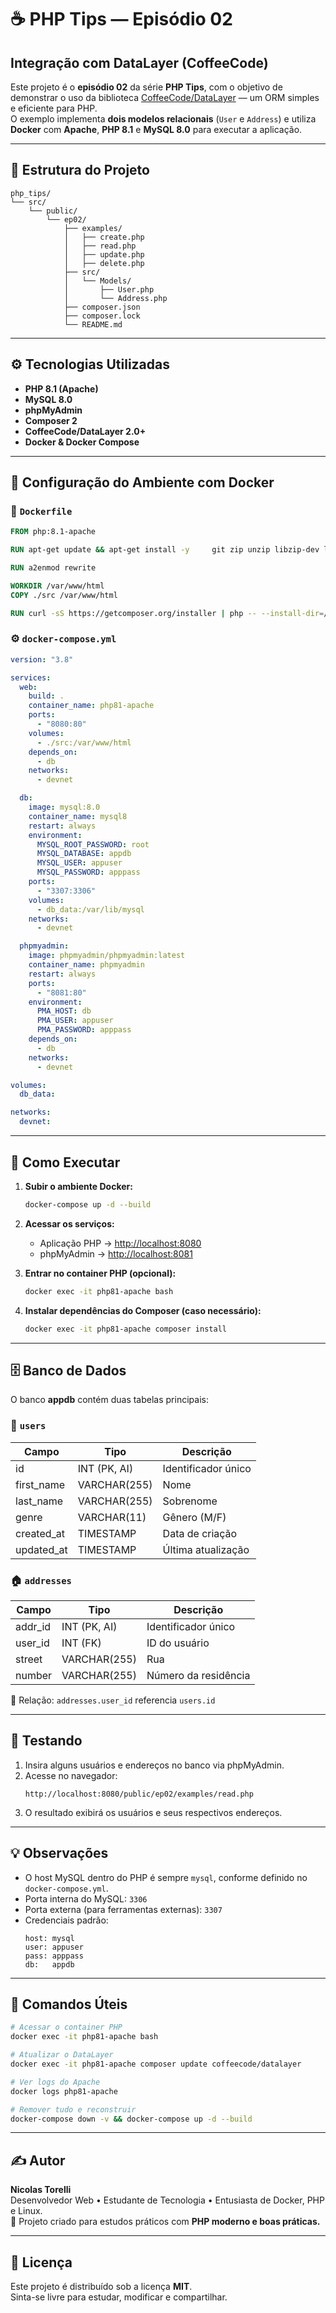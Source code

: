 # ☕ PHP Tips — Episódio 02  
## Integração com DataLayer (CoffeeCode)

Este projeto é o **episódio 02** da série **PHP Tips**, com o objetivo de demonstrar o uso da biblioteca [CoffeeCode/DataLayer](https://github.com/robsonvleite/datalayer) — um ORM simples e eficiente para PHP.  
O exemplo implementa **dois modelos relacionais** (`User` e `Address`) e utiliza **Docker** com **Apache**, **PHP 8.1** e **MySQL 8.0** para executar a aplicação.

---

## 🧱 Estrutura do Projeto

```
php_tips/
└── src/
    └── public/
        └── ep02/
            ├── examples/
            │   ├── create.php
            │   ├── read.php
            │   ├── update.php
            │   ├── delete.php
            ├── src/
            │   └── Models/
            │       ├── User.php
            │       └── Address.php
            ├── composer.json
            ├── composer.lock
            └── README.md
```

---

## ⚙️ Tecnologias Utilizadas

- **PHP 8.1 (Apache)**
- **MySQL 8.0**
- **phpMyAdmin**
- **Composer 2**
- **CoffeeCode/DataLayer 2.0+**
- **Docker & Docker Compose**

---

## 🐳 Configuração do Ambiente com Docker

### 🧩 `Dockerfile`
```dockerfile
FROM php:8.1-apache

RUN apt-get update && apt-get install -y     git zip unzip libzip-dev libpng-dev libonig-dev libxml2-dev &&     docker-php-ext-install pdo pdo_mysql

RUN a2enmod rewrite

WORKDIR /var/www/html
COPY ./src /var/www/html

RUN curl -sS https://getcomposer.org/installer | php -- --install-dir=/usr/local/bin --filename=composer
```

### ⚙️ `docker-compose.yml`
```yaml
version: "3.8"

services:
  web:
    build: .
    container_name: php81-apache
    ports:
      - "8080:80"
    volumes:
      - ./src:/var/www/html
    depends_on:
      - db
    networks:
      - devnet

  db:
    image: mysql:8.0
    container_name: mysql8
    restart: always
    environment:
      MYSQL_ROOT_PASSWORD: root
      MYSQL_DATABASE: appdb
      MYSQL_USER: appuser
      MYSQL_PASSWORD: apppass
    ports:
      - "3307:3306"
    volumes:
      - db_data:/var/lib/mysql
    networks:
      - devnet

  phpmyadmin:
    image: phpmyadmin/phpmyadmin:latest
    container_name: phpmyadmin
    restart: always
    ports:
      - "8081:80"
    environment:
      PMA_HOST: db
      PMA_USER: appuser
      PMA_PASSWORD: apppass
    depends_on:
      - db
    networks:
      - devnet

volumes:
  db_data:

networks:
  devnet:
```

---

## 🚀 Como Executar

1. **Subir o ambiente Docker:**
   ```bash
   docker-compose up -d --build
   ```

2. **Acessar os serviços:**
   - Aplicação PHP → [http://localhost:8080](http://localhost:8080)
   - phpMyAdmin → [http://localhost:8081](http://localhost:8081)

3. **Entrar no container PHP (opcional):**
   ```bash
   docker exec -it php81-apache bash
   ```

4. **Instalar dependências do Composer (caso necessário):**
   ```bash
   docker exec -it php81-apache composer install
   ```

---

## 🗄️ Banco de Dados

O banco **appdb** contém duas tabelas principais:

### 🧍 `users`

| Campo | Tipo | Descrição |
|--------|------|-----------|
| id | INT (PK, AI) | Identificador único |
| first_name | VARCHAR(255) | Nome |
| last_name | VARCHAR(255) | Sobrenome |
| genre | VARCHAR(11) | Gênero (M/F) |
| created_at | TIMESTAMP | Data de criação |
| updated_at | TIMESTAMP | Última atualização |

### 🏠 `addresses`

| Campo | Tipo | Descrição |
|--------|------|-----------|
| addr_id | INT (PK, AI) | Identificador único |
| user_id | INT (FK) | ID do usuário |
| street | VARCHAR(255) | Rua |
| number | VARCHAR(255) | Número da residência |

🔗 Relação: `addresses.user_id` referencia `users.id`

---

## 🧪 Testando

1. Insira alguns usuários e endereços no banco via phpMyAdmin.
2. Acesse no navegador:
   ```
   http://localhost:8080/public/ep02/examples/read.php
   ```
3. O resultado exibirá os usuários e seus respectivos endereços.

---

## 💡 Observações

- O host MySQL dentro do PHP é sempre `mysql`, conforme definido no `docker-compose.yml`.
- Porta interna do MySQL: `3306`  
- Porta externa (para ferramentas externas): `3307`
- Credenciais padrão:
  ```
  host: mysql
  user: appuser
  pass: apppass
  db:   appdb
  ```

---

## 🧰 Comandos Úteis

```bash
# Acessar o container PHP
docker exec -it php81-apache bash

# Atualizar o DataLayer
docker exec -it php81-apache composer update coffeecode/datalayer

# Ver logs do Apache
docker logs php81-apache

# Remover tudo e reconstruir
docker-compose down -v && docker-compose up -d --build
```

---

## ✍️ Autor

**Nicolas Torelli**  
Desenvolvedor Web • Estudante de Tecnologia • Entusiasta de Docker, PHP e Linux.  
📍 Projeto criado para estudos práticos com **PHP moderno e boas práticas.**

---

## 🧾 Licença

Este projeto é distribuído sob a licença **MIT**.  
Sinta-se livre para estudar, modificar e compartilhar.
